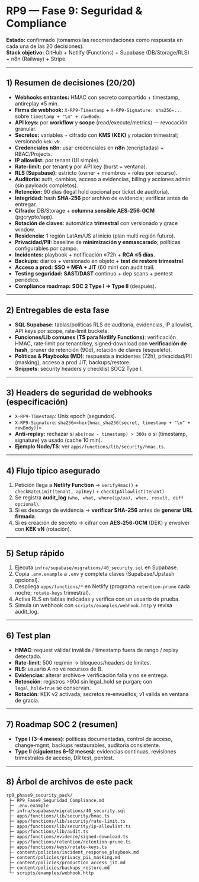# RP9 — Fase 9: Seguridad & Compliance

**Estado:** confirmado (tomamos las recomendaciones como respuesta en cada una de las 20 decisiones).  
**Stack objetivo:** GitHub + Netlify (Functions) + Supabase (DB/Storage/RLS) + n8n (Railway) + Stripe.

---

## 1) Resumen de decisiones (20/20)
- **Webhooks entrantes:** HMAC con secreto compartido + timestamp, antireplay ±5 min.  
- **Firma de webhook:** `X-RP9-Timestamp` + `X-RP9-Signature: sha256=...` sobre `timestamp + "\n" + rawBody`.  
- **API keys:** por **workflow** y **scope** (read/execute/metrics) — revocación granular.  
- **Secretos:** variables + cifrado con **KMS (KEK)** y rotación trimestral; versionado `kek:vN`.  
- **Credenciales n8n:** usar credenciales en **n8n** (encriptadas) + RBAC/Projects.  
- **IP allowlist:** por tenant (UI simple).  
- **Rate-limit:** por tenant **y** por API key (burst + ventana).  
- **RLS (Supabase):** estricto (owner + miembros + roles por recurso).  
- **Auditoría:** auth, cambios, acceso a evidencias, billing y acciones admin (sin payloads completos).  
- **Retención:** 90 días (legal hold opcional por ticket de auditoría).  
- **Integridad:** hash **SHA‑256** por archivo de evidencia; verificar antes de entregar.  
- **Cifrado:** DB/Storage + **columna sensible AES‑256‑GCM** (pgcrypto/app).  
- **Rotación de claves:** automática **trimestral** con versionado y grace window.  
- **Residencia:** 1 región LatAm/US al inicio (plan multi‑región futuro).  
- **Privacidad/PII:** baseline de **minimización y enmascarado**; políticas configurables por campo.  
- **Incidentes:** playbook + notificación ≤72h + **RCA ≤5 días**.  
- **Backups:** diarios + versionado en objeto + **test de restore trimestral**.  
- **Acceso a prod:** **SSO + MFA + JIT** (60 min) con audit trail.  
- **Testing seguridad:** **SAST/DAST** continuo + dep scans + pentest periódico.  
- **Compliance roadmap:** **SOC 2 Type I → Type II** (después).

---

## 2) Entregables de esta fase
- **SQL Supabase**: tablas/políticas RLS de auditoría, evidencias, IP allowlist, API keys por scope, rate‑limit buckets.  
- **Funciones/Lib comunes (TS para Netlify Functions)**: verificación HMAC, rate‑limit por tenant/key, signed‑download con **verificación de hash**, pruner de retención (90d), rotación de claves (esqueleto).  
- **Políticas & Playbooks (MD)**: respuesta a incidentes (72h), privacidad/PII (masking), acceso a prod JIT, backups/restore.  
- **Snippets**: security headers y checklist SOC2 Type I.

---

## 3) Headers de seguridad de webhooks (especificación)
- `X-RP9-Timestamp`: Unix epoch (segundos).  
- `X-RP9-Signature`: `sha256=<hex(hmac_sha256(secret, timestamp + "\n" + rawBody))>`  
- **Anti‑replay:** rechazar si `abs(now - timestamp) > 300s` o si (timestamp, signature) ya usado (cache 10 min).
- **Ejemplo Node/TS**: ver `apps/functions/lib/security/hmac.ts`.

---

## 4) Flujo típico asegurado
1) Petición llega a **Netlify Function** → `verifyHmac()` + `checkRateLimit(tenant, apiKey)` + `checkIpAllowlist(tenant)`  
2) Se registra **audit_log** (`who, what, where(ip/ua), when, result, diff opcional`).  
3) Si es descarga de evidencia → **verificar SHA‑256** antes de **generar URL firmada**.  
4) Si es creación de secreto → cifrar con **AES‑256‑GCM** (DEK) y envolver con **KEK vN** (rotación).

---

## 5) Setup rápido
1. Ejecuta `infra/supabase/migrations/40_security.sql` en Supabase.  
2. Copia `.env.example` a `.env` y completa claves (Supabase/Upstash opcional).  
3. Despliega `apps/functions/*` en Netlify (programa `retention-prune` cada noche; `rotate-keys` trimestral).  
4. Activa RLS en tablas indicadas y verifica con un usuario de prueba.  
5. Simula un webhook con `scripts/examples/webhook.http` y revisa audit_log.

---

## 6) Test plan
- **HMAC**: request válida/ inválida / timestamp fuera de rango / replay detectado.  
- **Rate-limit**: 500 req/min → bloqueos/headers de límites.  
- **RLS**: usuario A no ve recursos de B.  
- **Evidencias**: alterar archivo→ verificación falla y no se entrega.  
- **Retención**: registros >90d sin legal_hold se purgan; con `legal_hold=true` se conservan.  
- **Rotación**: KEK v2 activada; secretos re‑envueltos; v1 válida en ventana de gracia.

---

## 7) Roadmap SOC 2 (resumen)
- **Type I (3–4 meses)**: políticas documentadas, control de acceso, change‑mgmt, backups restaurables, auditoría consistente.  
- **Type II (siguientes 6–12 meses)**: evidencias continuas, revisiones trimestrales de acceso, DR test, pentest.

---

## 8) Árbol de archivos de este pack
```
rp9_phase9_security_pack/
 ├─ RP9_Fase9_Seguridad_Compliance.md
 ├─ .env.example
 ├─ infra/supabase/migrations/40_security.sql
 ├─ apps/functions/lib/security/hmac.ts
 ├─ apps/functions/lib/security/rate-limit.ts
 ├─ apps/functions/lib/security/ip-allowlist.ts
 ├─ apps/functions/lib/audit.ts
 ├─ apps/functions/evidence/signed-download.ts
 ├─ apps/functions/retention/retention-prune.ts
 ├─ apps/functions/keys/rotate-keys.ts
 ├─ content/policies/incident_response_playbook.md
 ├─ content/policies/privacy_pii_masking.md
 ├─ content/policies/production_access_jit.md
 ├─ content/policies/backups_restore.md
 └─ scripts/examples/webhook.http
```
